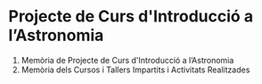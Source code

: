 # Projecte de Curs d'Introducció a l’Astronomia

1. Memòria de Projecte de Curs d'Introducció a l’Astronomia
2. Memòria dels Cursos i Tallers Impartits i Activitats Realitzades
